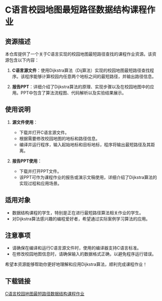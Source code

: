 # C语言校园地图最短路径数据结构课程作业

## 资源描述

本仓库提供了一个关于C语言实现的校园地图最短路径查找的课程作业资源。该资源包含以下内容：

1. **C语言源文件**：使用Dijkstra算法（Dij算法）实现的校园地图最短路径查找程序。该程序能够计算校园内任意两个地标之间的最短路径，并输出路径信息。

2. **报告PPT**：详细介绍了Dijkstra算法的原理、实现步骤以及在校园地图中的应用。PPT中包含了算法流程图、代码解析以及实验结果展示。

## 使用说明

1. **源文件使用**：
   - 下载并打开C语言源文件。
   - 根据需要修改校园地图的地标和路径信息。
   - 编译并运行程序，输入起始地标和目标地标，程序将输出最短路径及其距离。

2. **报告PPT使用**：
   - 下载并打开PPT文件。
   - 该PPT可作为课程作业的报告或演示文稿使用，详细介绍了Dijkstra算法的实现过程和应用场景。

## 适用对象

- 数据结构课程的学生，特别是正在进行最短路径算法相关作业的学生。
- 对Dijkstra算法感兴趣的编程爱好者，希望通过实际案例学习算法的应用。

## 注意事项

- 请确保在编译和运行C语言源文件时，使用的编译器支持C语言标准。
- 在修改校园地图信息时，请确保输入的数据格式正确，以避免程序运行错误。

希望本资源能够帮助你更好地理解和应用Dijkstra算法，顺利完成课程作业！

## 下载链接

[C语言校园地图最短路径数据结构课程作业](https://pan.quark.cn/s/1841c3c0985d)